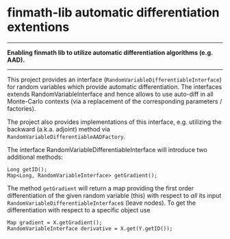# finmath-lib automatic differentiation extentions
- - - -
**Enabling finmath lib to utilize automatic differentiation algorithms (e.g. AAD).**
- - - -
This project provides an interface (<code>RandomVariableDifferentiableInterface</code>)
for random variables which provide automatic differentiation. The interfaces
extends RandomVariableInterface and hence allows to use auto-diff in all
Monte-Carlo contexts (via a replacement of the corresponding parameters / factories).

The project also provides implementations of this interface, e.g. utilizing
the backward (a.k.a. adjoint) method via <code>RandomVariableDifferentiableAADFactory</code>.

The interface RandomVariableDifferentiableInterface will introduce
two additional methods:

	Long getID();	
	Map<Long, RandomVariableInterface> getGradient();

The method <code>getGradient</code> will return a map providing the first order
differentiation of the given random variable (this) with respect to
*all* its input <code>RandomVariableDifferentiableInterface</code>s (leave nodes). To get the differentiation with respect to a specific object use

	Map gradient = X.getGradient();
	RandomVariableInterface derivative = X.get(Y.getID());


	
